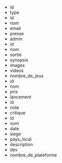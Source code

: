 - id
- type
- id
- nom
- email
- presse
- admin
- id
- nom
- sortie
- synopsis
- images
- videos
- nombre_de_jeux
- id
- nom
- prix
- lancement
- id
- note
- critique
- id
- nom
- date
- siege
- pays_local
- description
- dev
- nombre_de_plateforme